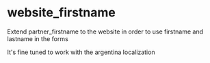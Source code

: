 # website_firstname

Extend partner_firstname to the website in order to use firstname and lastname in the forms

It's fine tuned to work with the argentina localization
